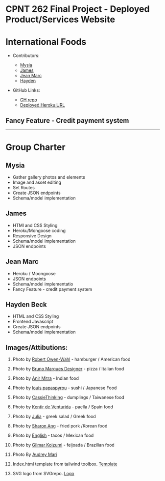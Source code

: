 # CPNT 262 Final Project - Deployed Product/Services Website
# International Foods 

- Contributors:
  - [Mysia](https://github.com/Mysia14)
  - [James](https://github.com/Archangel767)
  - [Jean Marc](https://github.com/QDetectiveP)
  - [Hayden](https://github.com/Haydenbeck-22)
  
- GitHub Links:
  - [GH repo](https://github.com/Archangel767/cpnt262-final)
  - [Deployed Heroku URL](https://cpnt262-final-intfood.herokuapp.com/)

## Fancy Feature - Credit payment system



---

# Group Charter

## Mysia
- Gather gallery photos and elements
- Image and asset editing
- Set Routes
- Create JSON endpoints
- Schema/model implementation

## James

- HTMl and CSS Styling
- Heroku/Mongoose coding
- Responsive Design
- Schema/model implementation
- JSON endpoints

## Jean Marc
- Heroku / Moongoose
- JSON endpoints
- Schema/model implementatio
- Fancy Feature - credit payment system

## Hayden Beck
- HTML and CSS Styling
- Frontend Javascript
- Create JSON endpoints
- Schema/model implementation



## Images/Attibutions:
1. Photo by [Robert Owen-Wahl](https://pixabay.com/photos/hamburger-burger-barbeque-bbq-beef-1238246/) - hamburger / American food

2. Photo by [Bruno Marques Designer](https://pixabay.com/photos/pizza-italian-pasta-food-cheese-5179939/) - pizza / Italian food

3. Photo by [Anir Mitra](https://pixabay.com/photos/india-food-indian-meal-2731817/) - Indian food

4. Photo by [louis papaspyrou](https://pixabay.com/photos/tuna-salmon-japan-seafood-fish-1957234/) - sushi / Japanese Food

5. Photo by [CassieThinking](https://pixabay.com/photos/dumpling-taiwan-tasty-2392893/) - dumplings / Taiwanese food

6. Photo by [Kentir de Venturida](https://pixabay.com/photos/seafood-paella-paella-seafood-spain-6280045/) - paella / Spain food

7. Photo by [Julia](https://pixabay.com/photos/food-plate-greek-salad-caprese-3337621/) - greek salad / Greek food

8. Photo by [Sharon Ang](https://pixabay.com/photos/pork-meat-fried-korean-food-dinner-1582916/) - fried pork /Korean food 

9. Photo by  [English](https://pixabay.com/photos/nachos-chips-food-mexican-plate-4454941/) - tacos / Mexican food

10. Photo by  [Gilmar Koizumi](https://pixabay.com/photos/bean-stew-black-beans-beans-bacon-5181831/) - feijoada / Brazilian food
    
11. Photo By [Audrey Mari](https://unsplash.com/photos/HvhinFxq4_s)
    
12. Index.html template from tailwind toolbox. [Template](https://www.tailwindtoolbox.com/templates/nordic-store)

13. SVG logo from SVGrepo. [Logo](https://www.svgrepo.com/svg/310867/food)
    
